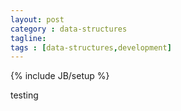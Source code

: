 ```yaml
---
layout: post
category : data-structures
tagline: 
tags : [data-structures,development]
---
```

{% include JB/setup %}


testing
